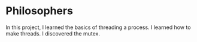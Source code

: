 # Philosophers
In this project, I learned the basics of threading a process. I learned how to make threads. I discovered the mutex.
